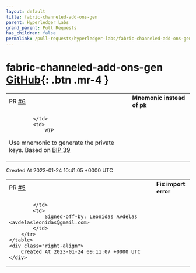 ```yaml
---
layout: default
title: fabric-channeled-add-ons-gen
parent: Hyperledger Labs
grand_parent: Pull Requests
has_children: false
permalink: /pull-requests/hyperledger-labs/fabric-channeled-add-ons-gen
---
```


# fabric-channeled-add-ons-gen <span class="fs-3 right-align">[GitHub](https://github.com/hyperledger-labs/fabric-channeled-add-ons-gen){: .btn .mr-4 }</span>


<div>
    <table>
        <tr>
            <td>
                PR <a href="https://github.com/hyperledger-labs/fabric-channeled-add-ons-gen/pull/6" class=".btn">#6</a>
            </td>
            <td>
                <b>
                    Mnemonic instead of pk
                </b>
            </td>
        </tr>
        <tr>
            <td>
                
            </td>
            <td>
                WIP

Use mnemonic to generate the private keys. Based on [BIP 39](https://github.com/bitcoin/bips/blob/master/bip-0039.mediawiki)
            </td>
        </tr>
    </table>
    <div class="right-align">
        Created At 2023-01-24 10:41:05 +0000 UTC
    </div>
</div>

<div>
    <table>
        <tr>
            <td>
                PR <a href="https://github.com/hyperledger-labs/fabric-channeled-add-ons-gen/pull/5" class=".btn">#5</a>
            </td>
            <td>
                <b>
                    Fix import error
                </b>
            </td>
        </tr>
        <tr>
            <td>
                
            </td>
            <td>
                Signed-off-by: Leonidas Avdelas <avdelasleonidas@gmail.com>
            </td>
        </tr>
    </table>
    <div class="right-align">
        Created At 2023-01-24 09:11:07 +0000 UTC
    </div>
</div>

